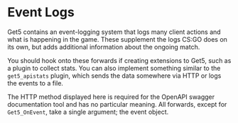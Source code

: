 # Event Logs

Get5 contains an event-logging system that logs many client actions and what is happening in the game. These supplement
the logs CS:GO does on its own, but adds additional information about the ongoing match.

You should hook onto these forwards if creating extensions to Get5, such as a plugin to collect stats. You can also
implement something similar to the `get5_apistats` plugin, which sends the data
somewhere via HTTP or logs the events to a file.

The HTTP method displayed here is required for the OpenAPI swagger documentation tool and has no particular meaning.
All forwards, except for `Get5_OnEvent`, take a single argument; the event object.

<swagger-ui src="event_schema.yml"/>

